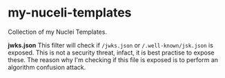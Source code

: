 # my-nuceli-templates
Collection of my Nuclei Templates. 

**jwks.json**
This filter will check if `/jwks.json` or `/.well-known/jsk.json` is exposed. This is not a security threat, infact, it is best practise to expose these. The reason why I'm checking if this file is exposed is to perform an algorithm confusion attack.
